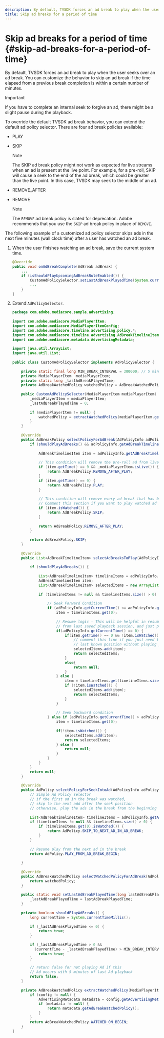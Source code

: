 ```yaml
---
description: By default, TVSDK forces an ad break to play when the user seeks over an ad break. You can customize the behavior to skip an ad break if the time elapsed from a previous break completion is within a certain number of minutes.
title: Skip ad breaks for a period of time
---
```


# Skip ad breaks for a period of time {#skip-ad-breaks-for-a-period-of-time}

By default, TVSDK forces an ad break to play when the user seeks over an ad break. You can customize the behavior to skip an ad break if the time elapsed from a previous break completion is within a certain number of minutes.

>[!IMPORTANT]
>
>If you have to complete an internal seek to forgive an ad, there might be a slight pause during the playback.

To override the default TVSDK ad break behavior, you can extend the default ad policy selector. There are four ad break policies available:

* PLAY
* SKIP 

  >[!NOTE]
  >
  >The SKIP ad break policy might not work as expected for live streams when an ad is present at the live point. For example, for a pre-roll, SKIP will cause a seek to the end of the ad break, which could be greater than the live point. In this case, TVSDK may seek to the middle of an ad.

* REMOVE_AFTER
* REMOVE 

  >[!NOTE]
  >
  >The `REMOVE` ad break policy is slated for deprecation. Adobe recommends that you use the `SKIP` ad break policy in place of `REMOVE`.

The following example of a customized ad policy selector skips ads in the next five minutes (wall clock time) after a user has watched an ad break. 

1. When the user finishes watching an ad break, save the current system time.

   ```java
   @Override 
   public void onAdBreakComplete(AdBreak adBreak) { 
       ... 
       if (isShouldPlayUpcomingAdBreakRuleEnabled()) { 
           CustomAdPolicySelector.setLastAdBreakPlayedTime(System.currentTimeMillis()); 
           ... 
       } 
   }
   ```

1. Extend `AdPolicySelector`.

   ```java
   package com.adobe.mediacore.sample.advertising; 
    
   import com.adobe.mediacore.MediaPlayerItem; 
   import com.adobe.mediacore.MediaPlayerItemConfig; 
   import com.adobe.mediacore.timeline.advertising.policy.*; 
   import com.adobe.mediacore.timeline.advertising.AdBreakTimelineItem; 
   import com.adobe.mediacore.metadata.AdvertisingMetadata; 
    
   import java.util.ArrayList; 
   import java.util.List; 
    
   public class CustomAdPolicySelector implements AdPolicySelector { 
    
       private static final long MIN_BREAK_INTERVAL = 300000; // 5 minutes for next ad break to be played 
       private MediaPlayerItem _mediaPlayerItem; 
       private static long _lastAdBreakPlayedTime; 
       private AdBreakWatchedPolicy watchedPolicy = AdBreakWatchedPolicy.WATCHED_ON_BEGIN; 
    
       public CustomAdPolicySelector(MediaPlayerItem mediaPlayerItem) { 
           _mediaPlayerItem = mediaPlayerItem; 
           _lastAdBreakPlayedTime = 0; 
    
           if (mediaPlayerItem != null) { 
               watchedPolicy = extractWatchedPolicy(mediaPlayerItem.getConfig()); 
           } 
       } 
    
       @Override 
       public AdBreakPolicy selectPolicyForAdBreak(AdPolicyInfo adPolicyInfo) { 
           if (shouldPlayAdBreaks() && adPolicyInfo.getAdBreakTimelineItems() != null) { 
    
               AdBreakTimelineItem item = adPolicyInfo.getAdBreakTimelineItems().get(0); 
    
               // This condition will remove the pre-roll ad from live stream after watching 
               if (item.getTime() == 0 && _mediaPlayerItem.isLive()) { 
                   return AdBreakPolicy.REMOVE_AFTER_PLAY; 
               } 
               if (item.getTime() == 0) { 
                   return AdBreakPolicy.PLAY; 
               } 
    
               // This condition will remove every ad break that has been watched once.  
               // Comment this section if you want to play watched ad breaks again. 
               if (item.isWatched()) { 
                   return AdBreakPolicy.SKIP; 
               } 
    
               return AdBreakPolicy.REMOVE_AFTER_PLAY; 
           } 
    
           return AdBreakPolicy.SKIP; 
       } 
    
       @Override 
       public List<AdBreakTimelineItem> selectAdBreaksToPlay(AdPolicyInfo adPolicyInfo) { 
    
           if (shouldPlayAdBreaks()) { 
    
               List<AdBreakTimelineItem> timelineItems = adPolicyInfo.getAdBreakTimelineItems(); 
               AdBreakTimelineItem item; 
               List<AdBreakTimelineItem> selectedItems = new ArrayList<AdBreakTimelineItem>(); 
    
               if (timelineItems != null && timelineItems.size() > 0) { 
    
                   // Seek Forward Condition 
                   if (adPolicyInfo.getCurrentTime() <= adPolicyInfo.getSeekToTime()) { 
                       item = timelineItems.get(0); 
    
                       // Resume logic - This will be helpful in resuming the content  
                       // from last saved playback session, and just play the pre-roll ad 
                       if(adPolicyInfo.getCurrentTime() == 0) { 
                           if(item.getTime() == 0 && !item.isWatched()) { 
                               // comment this line if you just need to seek to the user's  
                               // last known position without playing pre-roll ad. ZD#820 
                               selectedItems.add(item); 
                               return selectedItems; 
                           } 
                           else{ 
                               return null; 
                           } 
                       } else { 
                           item = timelineItems.get(timelineItems.size()-1); 
                           if (!item.isWatched()) { 
                               selectedItems.add(item); 
                               return selectedItems; 
                           } 
                       } 
    
                       // Seek backward condition 
                   } else if (adPolicyInfo.getCurrentTime() > adPolicyInfo.getSeekToTime()) { 
                       item = timelineItems.get(0); 
    
                       if(!item.isWatched()) { 
                           selectedItems.add(item); 
                           return selectedItems; 
                       } else { 
                           return null; 
                       } 
                   } 
               } 
           } 
           return null; 
       } 
    
       @Override 
       public AdPolicy selectPolicyForSeekIntoAd(AdPolicyInfo adPolicyInfo) { 
           // Simple Ad Policy selector 
           // if the first ad in the break was watched,  
           // skip to the next add after the seek position 
           // otherwise, play the ads in the break from the beginning 
    
           List<AdBreakTimelineItem> timelineItems = adPolicyInfo.getAdBreakTimelineItems(); 
           if (timelineItems != null && timelineItems.size() > 0) { 
               if (timelineItems.get(0).isWatched()) { 
                   return AdPolicy.SKIP_TO_NEXT_AD_IN_AD_BREAK; 
               } 
           } 
    
           // Resume play from the next ad in the break 
           return AdPolicy.PLAY_FROM_AD_BREAK_BEGIN; 
    
       } 
    
       @Override 
       public AdBreakWatchedPolicy selectWatchedPolicyForAdBreak(AdPolicyInfo adPolicyInfo) { 
           return watchedPolicy; 
       } 
    
       public static void setLastAdBreakPlayedTime(long lastAdBreakPlayedTime) { 
           _lastAdBreakPlayedTime = lastAdBreakPlayedTime; 
       } 
    
       private boolean shouldPlayAdBreaks() { 
           long currentTime = System.currentTimeMillis(); 
    
           if (_lastAdBreakPlayedTime <= 0) { 
               return true; 
           } 
    
           if (_lastAdBreakPlayedTime > 0 &&  
             (currentTime - _lastAdBreakPlayedTime) > MIN_BREAK_INTERVAL) { 
               return true; 
           } 
    
           // return false for not playing Ad if this  
           // Ad occurs with 5 minutes of last Ad playback 
           return false; 
       } 
    
       private AdBreakWatchedPolicy extractWatchedPolicy(MediaPlayerItemConfig config) { 
           if (config != null) { 
               AdvertisingMetadata metadata = config.getAdvertisingMetadata(); 
               if (metadata != null) { 
                   return metadata.getAdBreakWatchedPolicy(); 
               } 
           } 
           return AdBreakWatchedPolicy.WATCHED_ON_BEGIN; 
       } 
   } 
   
   ```